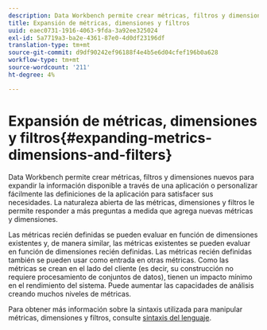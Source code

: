 ```yaml
---
description: Data Workbench permite crear métricas, filtros y dimensiones nuevos para expandir la información disponible a través de una aplicación o personalizar fácilmente las definiciones de la aplicación para satisfacer sus necesidades. La naturaleza abierta de las métricas, dimensiones y filtros le permite responder a más preguntas a medida que agrega nuevas métricas y dimensiones.
title: Expansión de métricas, dimensiones y filtros
uuid: eaec0731-1916-4063-9fda-3a92ee325024
exl-id: 5a7719a3-ba2e-4361-87e0-4d0df23196df
translation-type: tm+mt
source-git-commit: d9df90242ef96188f4e4b5e6d04cfef196b0a628
workflow-type: tm+mt
source-wordcount: '211'
ht-degree: 4%

---
```


# Expansión de métricas, dimensiones y filtros{#expanding-metrics-dimensions-and-filters}

Data Workbench permite crear métricas, filtros y dimensiones nuevos para expandir la información disponible a través de una aplicación o personalizar fácilmente las definiciones de la aplicación para satisfacer sus necesidades. La naturaleza abierta de las métricas, dimensiones y filtros le permite responder a más preguntas a medida que agrega nuevas métricas y dimensiones.

Las métricas recién definidas se pueden evaluar en función de dimensiones existentes y, de manera similar, las métricas existentes se pueden evaluar en función de dimensiones recién definidas. Las métricas recién definidas también se pueden usar como entrada en otras métricas. Como las métricas se crean en el lado del cliente (es decir, su construcción no requiere procesamiento de conjuntos de datos), tienen un impacto mínimo en el rendimiento del sistema. Puede aumentar las capacidades de análisis creando muchos niveles de métricas.

Para obtener más información sobre la sintaxis utilizada para manipular métricas, dimensiones y filtros, consulte [sintaxis del lenguaje](https://docs.adobe.com/content/help/en/data-workbench/using/client/qry-lang-syntx/c-qry-lang-syntx.html).
